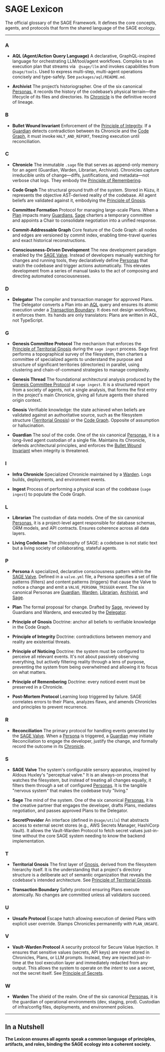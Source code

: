 # SAGE Lexicon

The official glossary of the SAGE Framework. It defines the core concepts, agents, and protocols that form the shared language of the SAGE ecology.

---

### A

- **AQL (Agent/Action Query Language)**
  A declarative, GraphQL-inspired language for orchestrating LLM/tool/agent workflows.
  Compiles to an execution plan that streams via ` @sage/llm` and invokes capabilities
  from ` @sage/tools`. Used to express multi-step, multi-agent operations concisely
  and type-safely. See `packages/aql/README.md`.

- **Archivist**
  The project’s historiographer. One of the six canonical [Personas](#persona), it records the history of the codebase’s physical terrain—the lifecycle of its files and directories. Its [Chronicle](#chronicle) is the definitive record of lineage.

### B

- **Bullet Wound Invariant**
  Enforcement of the [Principle of Integrity](#principle-of-integrity). If a [Guardian](#guardian) detects contradiction between its Chronicle and the [Code Graph](#code-graph), it must invoke `HALT_AND_REPORT`, freezing execution until reconciliation.

### C

- **Chronicle**
  The immutable `.sage` file that serves as append-only memory for an agent (Guardian, Warden, Librarian, Archivist). Chronicles capture irreducible units of change—diffs, justifications, and metadata—not verbose chat logs. They embody the [Principle of Remembering](#principle-of-remembering).

- **Code Graph**
  The structural ground truth of the system. Stored in Kùzu, it represents the objective AST-derived reality of the codebase. All agent beliefs are validated against it, embodying the [Principle of Gnosis](#principle-of-gnosis).

- **Committee Formation**
  Protocol for managing large-scale Plans. When a [Plan](#plan) impacts many [Guardians](#guardian), [Sage](#sage) charters a temporary committee and appoints a Chair to consolidate negotiation into a unified response.

- **Commit-Addressable Graph**
  Core feature of the Code Graph: all nodes and edges are versioned by commit index, enabling time-travel queries and exact historical reconstructions.

- **Consciousness-Driven Development**
  The new development paradigm enabled by the [SAGE Valve](#sage-valve). Instead of developers manually watching for changes and running tools, they declaratively define [Personas](#persona) that watch the codebase and trigger actions automatically. This elevates development from a series of manual tasks to the act of composing and directing automated consciousnesses.

### D

- **Delegator**
  The compiler and transaction manager for approved Plans. The Delegator converts a Plan into an [AQL](#aql-agentaction-query-language) query and ensures its atomic execution under a [Transaction Boundary](#transaction-boundary). It does not design workflows, it enforces them. Its hands are only translators: Plans are written in AQL, not TypeScript.

### G

- **Genesis Committee Protocol**
  The mechanism that enforces the [Principle of Territorial Gnosis](#principle-of-territorial-gnosis) during the `sage ingest` process. Sage first performs a topographical survey of the filesystem, then charters a committee of specialized agents to understand the purpose and structure of significant territories (directories) in parallel, using clustering and chain-of-command strategies to manage complexity.

- **Genesis Thread**
  The foundational architectural analysis produced by the [Genesis Committee Protocol](#genesis-committee-protocol) at `sage ingest`. It is a structured report from a society of agents, not a single analysis, that forms the first entry in the project's main Chronicle, giving all future agents their shared origin context.

- **Gnosis**
  Verifiable knowledge: the state achieved when beliefs are validated against an authoritative source, such as the filesystem structure ([Territorial Gnosis](#principle-of-territorial-gnosis)) or the [Code Graph](#code-graph). Opposite of assumption or hallucination.

- **Guardian**
  The soul of the code. One of the six canonical [Personas](#persona), it is a long-lived agent custodian of a single file. Maintains its Chronicle, defends architectural principles, and enforces the [Bullet Wound Invariant](#bullet-wound-invariant) when integrity is threatened.

### I

- **Infra Chronicle**
  Specialized Chronicle maintained by a [Warden](#warden). Logs builds, deployments, and environment events.

- **Ingest**
  Process of performing a physical scan of the codebase (`sage ingest`) to populate the Code Graph.

### L

- **Librarian**
  The custodian of data models. One of the six canonical [Personas](#persona), it is a project-level agent responsible for database schemas, ORM models, and API contracts. Ensures coherence across all data layers.

- **Living Codebase**
  The philosophy of SAGE: a codebase is not static text but a living society of collaborating, stateful agents.

### P

- **Persona**
  A specialized, declarative consciousness pattern within the [SAGE Valve](#sage-valve). Defined in a `valve.yml` file, a Persona specifies a set of file patterns (filters) and content patterns (triggers) that cause the Valve to notice a change and emit a `VALVE_PERSONA_TRIGGER` event. The six canonical Personas are [Guardian](#guardian), [Warden](#warden), [Librarian](#librarian), [Archivist](#archivist), and [Sage](#sage).

- **Plan**
  The formal proposal for change. Drafted by [Sage](#sage), reviewed by Guardians and Wardens, and executed by the [Delegator](#delegator).

- **Principle of Gnosis**
  Doctrine: anchor all beliefs to verifiable knowledge in the Code Graph.

- **Principle of Integrity**
  Doctrine: contradictions between memory and reality are existential threats.

- **Principle of Noticing**
  Doctrine: the system must be configured to perceive all relevant events. It's not about passively observing everything, but actively filtering reality through a lens of purpose, preventing the system from being overwhelmed and allowing it to focus on what matters.

- **Principle of Remembering**
  Doctrine: every noticed event must be preserved in a Chronicle.

- **Post-Mortem Protocol**
  Learning loop triggered by failure. SAGE correlates errors to their Plans, analyzes flaws, and amends Chronicles and principles to prevent recurrence.

### R

- **Reconciliation**
  The primary protocol for handling events generated by the [SAGE Valve](#sage-valve). When a [Persona](#persona) is triggered, a [Guardian](#guardian) may initiate Reconciliation to engage the developer, justify the change, and formally record the outcome in its [Chronicle](#chronicle).

### S

- **SAGE Valve**
  The system's configurable sensory apparatus, inspired by Aldous Huxley's "perceptual valve." It is an always-on process that watches the filesystem, but instead of treating all changes equally, it filters them through a set of configured [Personas](#persona). It is the tangible "nervous system" that makes the codebase truly "living."

- **Sage**
  The mind of the system. One of the six canonical [Personas](#persona), it is the creative partner that engages the developer, drafts Plans, mediates negotiation, and passes approved Plans to the Delegator.

- **SecretProvider**
  An interface (defined in `@sage/utils`) that abstracts access to external secret stores (e.g., AWS Secrets Manager, HashiCorp Vault). It allows the Vault-Warden Protocol to fetch secret values just-in-time without the core SAGE system needing to know the backend implementation.

### T

- **Territorial Gnosis**
  The first layer of [Gnosis](#gnosis), derived from the filesystem hierarchy itself. It is the understanding that a project's directory structure is a deliberate act of semantic organization that reveals the codebase's intended architecture. See [Principle of Territorial Gnosis](./Principles.md#1-principle-of-territorial-gnosis).

- **Transaction Boundary**
  Safety protocol ensuring Plans execute atomically. No changes are committed unless all validators succeed.

### U

- **Unsafe Protocol**
  Escape hatch allowing execution of denied Plans with explicit user override. Stamps Chronicles permanently with `PLAN_UNSAFE`.

### V

- **Vault-Warden Protocol**
  A security protocol for Secure Value Injection. It ensures that sensitive values (secrets, API keys) are never stored in Chronicles, Plans, or LLM prompts. Instead, they are injected just-in-time at the tool execution layer and immediately redacted from any output. This allows the system to operate on the _intent_ to use a secret, not the secret itself. See [Principle of Secrets](./Principles.md#6-principle-of-secrets).

### W

- **Warden**
  The shield of the realm. One of the six canonical [Personas](#persona), it is the guardian of operational environments (dev, staging, prod). Custodian of infra/config files, deployments, and environment policies.

---

## In a Nutshell

**The Lexicon ensures all agents speak a common language of principles, artifacts, and roles, binding the SAGE ecology into a coherent society.**
